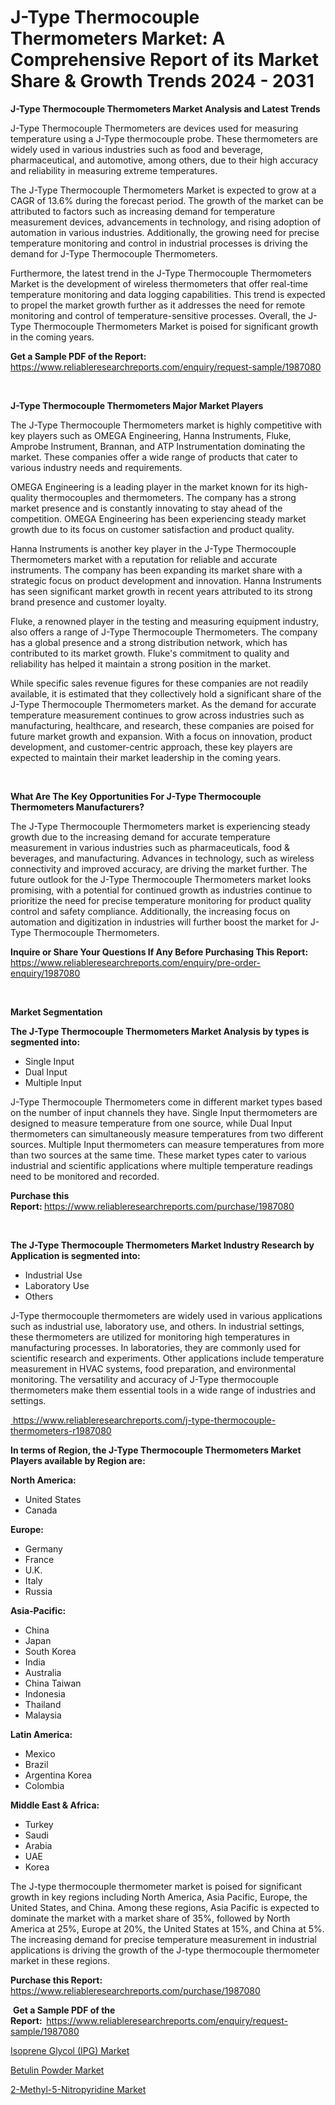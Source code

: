 <p><h1>J-Type Thermocouple Thermometers Market: A Comprehensive Report of its Market Share & Growth Trends 2024 - 2031</h1></p><p><strong>J-Type Thermocouple Thermometers Market Analysis and Latest Trends</strong></p>
<p><p>J-Type Thermocouple Thermometers are devices used for measuring temperature using a J-Type thermocouple probe. These thermometers are widely used in various industries such as food and beverage, pharmaceutical, and automotive, among others, due to their high accuracy and reliability in measuring extreme temperatures.</p><p>The J-Type Thermocouple Thermometers Market is expected to grow at a CAGR of 13.6% during the forecast period. The growth of the market can be attributed to factors such as increasing demand for temperature measurement devices, advancements in technology, and rising adoption of automation in various industries. Additionally, the growing need for precise temperature monitoring and control in industrial processes is driving the demand for J-Type Thermocouple Thermometers.</p><p>Furthermore, the latest trend in the J-Type Thermocouple Thermometers Market is the development of wireless thermometers that offer real-time temperature monitoring and data logging capabilities. This trend is expected to propel the market growth further as it addresses the need for remote monitoring and control of temperature-sensitive processes. Overall, the J-Type Thermocouple Thermometers Market is poised for significant growth in the coming years.</p></p>
<p><strong>Get a Sample PDF of the Report:&nbsp;</strong> <a href="https://www.reliableresearchreports.com/enquiry/request-sample/1987080">https://www.reliableresearchreports.com/enquiry/request-sample/1987080</a></p>
<p>&nbsp;</p>
<p><strong>J-Type Thermocouple Thermometers Major Market Players</strong></p>
<p><p>The J-Type Thermocouple Thermometers market is highly competitive with key players such as OMEGA Engineering, Hanna Instruments, Fluke, Amprobe Instrument, Brannan, and ATP Instrumentation dominating the market. These companies offer a wide range of products that cater to various industry needs and requirements.</p><p>OMEGA Engineering is a leading player in the market known for its high-quality thermocouples and thermometers. The company has a strong market presence and is constantly innovating to stay ahead of the competition. OMEGA Engineering has been experiencing steady market growth due to its focus on customer satisfaction and product quality.</p><p>Hanna Instruments is another key player in the J-Type Thermocouple Thermometers market with a reputation for reliable and accurate instruments. The company has been expanding its market share with a strategic focus on product development and innovation. Hanna Instruments has seen significant market growth in recent years attributed to its strong brand presence and customer loyalty.</p><p>Fluke, a renowned player in the testing and measuring equipment industry, also offers a range of J-Type Thermocouple Thermometers. The company has a global presence and a strong distribution network, which has contributed to its market growth. Fluke's commitment to quality and reliability has helped it maintain a strong position in the market.</p><p>While specific sales revenue figures for these companies are not readily available, it is estimated that they collectively hold a significant share of the J-Type Thermocouple Thermometers market. As the demand for accurate temperature measurement continues to grow across industries such as manufacturing, healthcare, and research, these companies are poised for future market growth and expansion. With a focus on innovation, product development, and customer-centric approach, these key players are expected to maintain their market leadership in the coming years.</p></p>
<p>&nbsp;</p>
<p><strong>What Are The Key Opportunities For J-Type Thermocouple Thermometers Manufacturers?</strong></p>
<p><p>The J-Type Thermocouple Thermometers market is experiencing steady growth due to the increasing demand for accurate temperature measurement in various industries such as pharmaceuticals, food & beverages, and manufacturing. Advances in technology, such as wireless connectivity and improved accuracy, are driving the market further. The future outlook for the J-Type Thermocouple Thermometers market looks promising, with a potential for continued growth as industries continue to prioritize the need for precise temperature monitoring for product quality control and safety compliance. Additionally, the increasing focus on automation and digitization in industries will further boost the market for J-Type Thermocouple Thermometers.</p></p>
<p><strong>Inquire or Share Your Questions If Any Before Purchasing This Report:</strong> <a href="https://www.reliableresearchreports.com/enquiry/pre-order-enquiry/1987080">https://www.reliableresearchreports.com/enquiry/pre-order-enquiry/1987080</a></p>
<p>&nbsp;</p>
<p><strong>Market Segmentation</strong></p>
<p><strong>The J-Type Thermocouple Thermometers Market Analysis by types is segmented into:</strong></p>
<p><ul><li>Single Input</li><li>Dual Input</li><li>Multiple Input</li></ul></p>
<p><p>J-Type Thermocouple Thermometers come in different market types based on the number of input channels they have. Single Input thermometers are designed to measure temperature from one source, while Dual Input thermometers can simultaneously measure temperatures from two different sources. Multiple Input thermometers can measure temperatures from more than two sources at the same time. These market types cater to various industrial and scientific applications where multiple temperature readings need to be monitored and recorded.</p></p>
<p><strong>Purchase this Report:&nbsp;</strong><a href="https://www.reliableresearchreports.com/purchase/1987080">https://www.reliableresearchreports.com/purchase/1987080</a></p>
<p>&nbsp;</p>
<p><strong>The J-Type Thermocouple Thermometers Market Industry Research by Application is segmented into:</strong></p>
<p><ul><li>Industrial Use</li><li>Laboratory Use</li><li>Others</li></ul></p>
<p><p>J-Type thermocouple thermometers are widely used in various applications such as industrial use, laboratory use, and others. In industrial settings, these thermometers are utilized for monitoring high temperatures in manufacturing processes. In laboratories, they are commonly used for scientific research and experiments. Other applications include temperature measurement in HVAC systems, food preparation, and environmental monitoring. The versatility and accuracy of J-Type thermocouple thermometers make them essential tools in a wide range of industries and settings.</p></p>
<p><a href="https://www.reliableresearchreports.com/j-type-thermocouple-thermometers-r1987080">&nbsp;https://www.reliableresearchreports.com/j-type-thermocouple-thermometers-r1987080</a></p>
<p><strong>In terms of Region, the J-Type Thermocouple Thermometers Market Players available by Region are:</strong></p>
<p>
    <p> <strong> North America: </strong>
        <ul>
            <li>United States</li>
            <li>Canada</li>
        </ul>
        </p> 
    <p> <strong> Europe: </strong>
        <ul>
            <li>Germany</li>
            <li>France</li>
            <li>U.K.</li>
            <li>Italy</li>
            <li>Russia</li>
        </ul>
        </p> 
    <p> <strong> Asia-Pacific: </strong>
        <ul>
            <li>China</li>
            <li>Japan</li>
            <li>South Korea</li>
            <li>India</li>
            <li>Australia</li>
            <li>China Taiwan</li>
            <li>Indonesia</li>
            <li>Thailand</li>
            <li>Malaysia</li>
        </ul>
        </p> 
    <p> <strong> Latin America: </strong>
        <ul>
            <li>Mexico</li>
            <li>Brazil</li>
            <li>Argentina Korea</li>
            <li>Colombia</li>
        </ul>
        </p> 
    <p> <strong> Middle East & Africa: </strong>
        <ul>
            <li>Turkey</li>
            <li>Saudi</li>
            <li>Arabia</li>
            <li>UAE</li>
            <li>Korea</li>
        </ul>
    </p>
    </p>
<p><p>The J-type thermocouple thermometer market is poised for significant growth in key regions including North America, Asia Pacific, Europe, the United States, and China. Among these regions, Asia Pacific is expected to dominate the market with a market share of 35%, followed by North America at 25%, Europe at 20%, the United States at 15%, and China at 5%. The increasing demand for precise temperature measurement in industrial applications is driving the growth of the J-type thermocouple thermometer market in these regions.</p></p>
<p><strong>Purchase this Report: </strong><a href="https://www.reliableresearchreports.com/purchase/1987080">https://www.reliableresearchreports.com/purchase/1987080</a></p>
<p>&nbsp;<strong>Get a Sample PDF of the Report:&nbsp;&nbsp;</strong><a href="https://www.reliableresearchreports.com/enquiry/request-sample/1987080">https://www.reliableresearchreports.com/enquiry/request-sample/1987080</a></p>
<p><strong></strong></p>
<p><p><a href="https://cat-emmental-94b.notion.site/Isoprene-Glycol-IPG-Market-Analysis-and-Sze-Forecasted-for-period-from-2024-to-2031-5ac33a99aaaa441d8b001295e5e92466">Isoprene Glycol (IPG) Market</a></p><p><a href="https://silk-columnist-571.notion.site/Analyzing-Betulin-Powder-Market-Global-Industry-Perspective-and-Forecast-2024-to-2031-c500fc3a540e42b08443739b6aa9f263">Betulin Powder Market</a></p><p><a href="https://silk-columnist-571.notion.site/Analyzing-2-Methyl-5-Nitropyridine-Market-Global-Industry-Perspective-and-Forecast-2024-to-2031-39b45024a452451ab6d2875af268cc2d">2-Methyl-5-Nitropyridine Market</a></p></p>